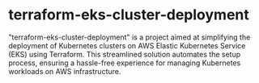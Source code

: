 # terraform-eks-cluster-deployment
"terraform-eks-cluster-deployment" is a project aimed at simplifying the deployment of Kubernetes clusters on AWS Elastic Kubernetes Service (EKS) using Terraform. This streamlined solution automates the setup process, ensuring a hassle-free experience for managing Kubernetes workloads on AWS infrastructure.
